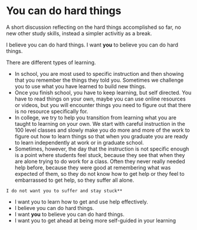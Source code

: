 # You can do hard things

A short discussion reflecting on the hard things accomplished so far, no new other study skills, instead a simpler activitiy as a break. 


I believe you can do hard things. I want **you** to believe you can do hard things. 



There are different types of learning.
- In school, you are most used to specific instruction and then showing that you remember the things they told you.  Sometimes we challenge you to use what you have learned to build new things. 
- Once you finish school, you have to keep learning, but self directed. You have to read things on your own, maybe you can use online resources or videos, but you will encounter things you need to figure out that there is no resource specifically for.  
- In college, we try to help you transition from learning what you are taught to learning on your own. We start with careful instruction in the 100 level classes and slowly make you do more and more of the work to figure out how to learn things so that when you graduate you are ready to learn independently at work or in graduate school. 
- Sometimes, however, the day that the instruction is not specific enough is a point where students feel stuck, because they see that when they are alone trying to do work for a class. Often they never really needed help before, because they were good at remembering what was expected of them, so they do not know how to get help or they feel to embarrassed to get help, so they suffer all alone. 



```{important}
I do not want you to suffer and stay stuck** 
```

- I want you to learn how to get and use help effectively. 
- I believe you can do hard things. 
- I want **you** to believe you can do hard things. 
- I want you to get ahead at being more self-guided in your learning